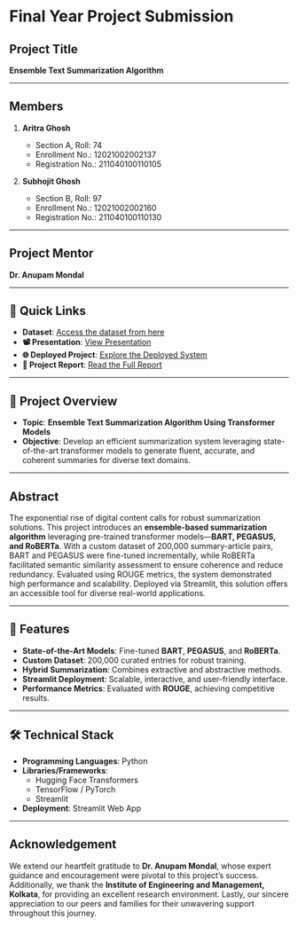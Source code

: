 # **Final Year Project Submission**

## **Project Title**  
**Ensemble Text Summarization Algorithm**

---

## **Members**  
1. **Aritra Ghosh**  
   - Section A, Roll: 74  
   - Enrollment No.: 12021002002137
   - Registration No.: 211040100110105

2. **Subhojit Ghosh**  
   - Section B, Roll: 97  
   - Enrollment No.: 12021002002160
   - Registration No.: 211040100110130 

---

## **Project Mentor**  
**Dr. Anupam Mondal**  

---

## **🔗 Quick Links**  
- **Dataset**: [Access the dataset from here](https://mega.nz/file/pj8nTZjD#JO5EEfbZ6rinPLGQHNSvfOnrF37fUJu205A-qwqJskQ)
- **📽️ Presentation**: [View Presentation](https://summari-wa22e81.gamma.site/)  
- **🌐 Deployed Project**: [Explore the Deployed System](https://summari.streamlit.app/)  
- **📄 Project Report**: [Read the Full Report](https://github.com/TheCleverIdiott/FYP/blob/main/project_report.pdf)
  
---

## **📂 Project Overview**

- **Topic**: **Ensemble Text Summarization Algorithm Using Transformer Models**  
- **Objective**: Develop an efficient summarization system leveraging state-of-the-art transformer models to generate fluent, accurate, and coherent summaries for diverse text domains.

---

## **Abstract**  
The exponential rise of digital content calls for robust summarization solutions. This project introduces an **ensemble-based summarization algorithm** leveraging pre-trained transformer models—**BART, PEGASUS, and RoBERTa**. With a custom dataset of 200,000 summary-article pairs, BART and PEGASUS were fine-tuned incrementally, while RoBERTa facilitated semantic similarity assessment to ensure coherence and reduce redundancy. Evaluated using ROUGE metrics, the system demonstrated high performance and scalability. Deployed via Streamlit, this solution offers an accessible tool for diverse real-world applications.

---

## **🚀 Features**
- **State-of-the-Art Models**: Fine-tuned **BART**, **PEGASUS**, and **RoBERTa**.
- **Custom Dataset**: 200,000 curated entries for robust training.
- **Hybrid Summarization**: Combines extractive and abstractive methods.
- **Streamlit Deployment**: Scalable, interactive, and user-friendly interface.
- **Performance Metrics**: Evaluated with **ROUGE**, achieving competitive results.

---

## **🛠️ Technical Stack**
- **Programming Languages**: Python  
- **Libraries/Frameworks**:  
  - Hugging Face Transformers  
  - TensorFlow / PyTorch  
  - Streamlit  
- **Deployment**: Streamlit Web App  

---

## **Acknowledgement**  
We extend our heartfelt gratitude to **Dr. Anupam Mondal**, whose expert guidance and encouragement were pivotal to this project’s success. Additionally, we thank the **Institute of Engineering and Management, Kolkata**, for providing an excellent research environment. Lastly, our sincere appreciation to our peers and families for their unwavering support throughout this journey.
